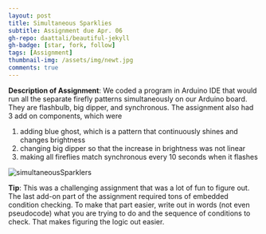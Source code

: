 ```yaml
---
layout: post
title: Simultaneous Sparklies
subtitle: Assignment due Apr. 06
gh-repo: daattali/beautiful-jekyll
gh-badge: [star, fork, follow]
tags: [Assignment]
thumbnail-img: /assets/img/newt.jpg
comments: true
---
```

**Description of Assignment**: We coded a program in Arduino IDE that would run all the separate firefly patterns simultaneously on our Arduino board.
They are flashbulb, big dipper, and synchronous. The assignment also had 3 add on components, which were  
1. adding blue ghost, which is a pattern that continuously shines and changes brightness
2. changing big dipper so that the increase in brightness was not linear
3. making all fireflies match synchronous every 10 seconds when it flashes
  
![simultaneousSparklers](https://darrendywang.github.io/assets/img/sparklies.jpg)  


**Tip**: This was a challenging assignment that was a lot of fun to figure out. The last add-on part of the assignment required tons of 
embedded condition checking. To make that part easier, write out in words (not even pseudocode) what you are trying to do and the sequence 
of conditions to check. That makes figuring the logic out easier.
